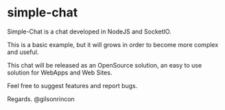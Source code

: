 # simple-chat

Simple-Chat is a chat developed in NodeJS and SocketIO.

This is a basic example, but it will grows in order to become more complex and useful.

This chat will be released as an OpenSource solution, an easy to use solution for WebApps and Web Sites.

Feel free to suggest features and report bugs.

Regards.
@gilsonrincon
